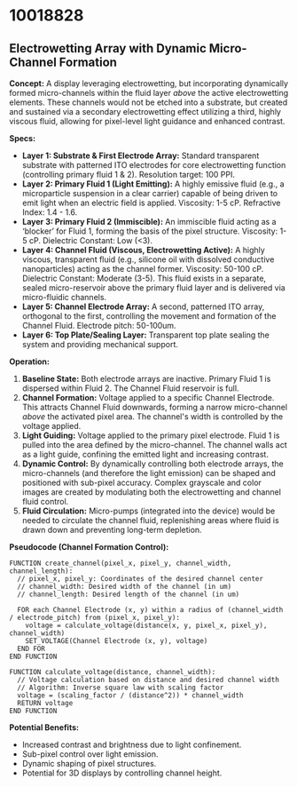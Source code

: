 # 10018828

## Electrowetting Array with Dynamic Micro-Channel Formation

**Concept:** A display leveraging electrowetting, but incorporating dynamically formed micro-channels within the fluid layer *above* the active electrowetting elements. These channels would not be etched into a substrate, but created and sustained via a secondary electrowetting effect utilizing a third, highly viscous fluid, allowing for pixel-level light guidance and enhanced contrast.

**Specs:**

*   **Layer 1: Substrate & First Electrode Array:** Standard transparent substrate with patterned ITO electrodes for core electrowetting function (controlling primary fluid 1 & 2). Resolution target: 100 PPI.
*   **Layer 2: Primary Fluid 1 (Light Emitting):**  A highly emissive fluid (e.g., a microparticle suspension in a clear carrier) capable of being driven to emit light when an electric field is applied.  Viscosity: 1-5 cP.  Refractive Index: 1.4 - 1.6.
*   **Layer 3: Primary Fluid 2 (Immiscible):**  An immiscible fluid acting as a ‘blocker’ for Fluid 1, forming the basis of the pixel structure. Viscosity: 1-5 cP. Dielectric Constant: Low (<3).
*   **Layer 4: Channel Fluid (Viscous, Electrowetting Active):** A highly viscous, transparent fluid (e.g., silicone oil with dissolved conductive nanoparticles) acting as the channel former. Viscosity: 50-100 cP. Dielectric Constant: Moderate (3-5). This fluid exists in a separate, sealed micro-reservoir above the primary fluid layer and is delivered via micro-fluidic channels.
*   **Layer 5: Channel Electrode Array:** A second, patterned ITO array, orthogonal to the first, controlling the movement and formation of the Channel Fluid.  Electrode pitch: 50-100um.
*   **Layer 6: Top Plate/Sealing Layer:** Transparent top plate sealing the system and providing mechanical support.

**Operation:**

1.  **Baseline State:** Both electrode arrays are inactive. Primary Fluid 1 is dispersed within Fluid 2. The Channel Fluid reservoir is full.
2.  **Channel Formation:**  Voltage applied to a specific Channel Electrode. This attracts Channel Fluid downwards, forming a narrow micro-channel *above* the activated pixel area. The channel's width is controlled by the voltage applied.
3.  **Light Guiding:** Voltage applied to the primary pixel electrode.  Fluid 1 is pulled into the area defined by the micro-channel.  The channel walls act as a light guide, confining the emitted light and increasing contrast.
4.  **Dynamic Control:** By dynamically controlling both electrode arrays, the micro-channels (and therefore the light emission) can be shaped and positioned with sub-pixel accuracy.  Complex grayscale and color images are created by modulating both the electrowetting and channel fluid control.
5.  **Fluid Circulation:** Micro-pumps (integrated into the device) would be needed to circulate the channel fluid, replenishing areas where fluid is drawn down and preventing long-term depletion.

**Pseudocode (Channel Formation Control):**

```
FUNCTION create_channel(pixel_x, pixel_y, channel_width, channel_length):
  // pixel_x, pixel_y: Coordinates of the desired channel center
  // channel_width: Desired width of the channel (in um)
  // channel_length: Desired length of the channel (in um)

  FOR each Channel Electrode (x, y) within a radius of (channel_width / electrode_pitch) from (pixel_x, pixel_y):
    voltage = calculate_voltage(distance(x, y, pixel_x, pixel_y), channel_width)
    SET_VOLTAGE(Channel Electrode (x, y), voltage)
  END FOR
END FUNCTION

FUNCTION calculate_voltage(distance, channel_width):
  // Voltage calculation based on distance and desired channel width
  // Algorithm: Inverse square law with scaling factor
  voltage = (scaling_factor / (distance^2)) * channel_width
  RETURN voltage
END FUNCTION

```

**Potential Benefits:**

*   Increased contrast and brightness due to light confinement.
*   Sub-pixel control over light emission.
*   Dynamic shaping of pixel structures.
*   Potential for 3D displays by controlling channel height.